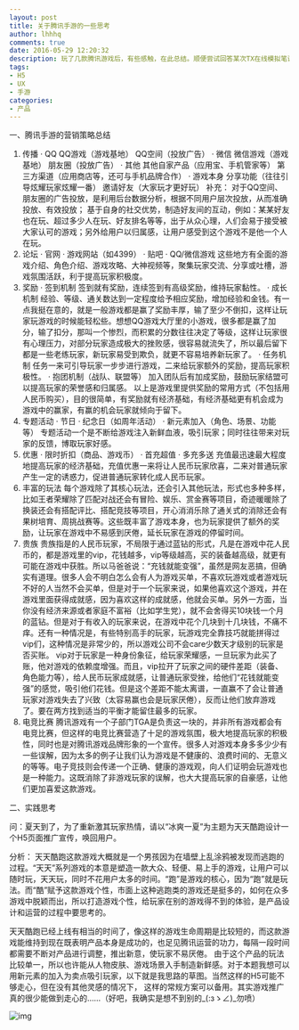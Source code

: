 ```yaml
---
layout: post
title: 关于腾讯手游的一些思考
author: lhhhq
comments: true
date: 2016-05-29 12:20:32
description: 玩了几款腾讯游戏后，有些感触，在此总结。顺便尝试回答某次TX在线模拟笔试题目（深觉自己弱鸡爆了，大神勿喷）。
tags:
- H5
- UX
- 手游
categories:
- 产品
---
```


一、腾讯手游的营销策略总结

1. 传播
   · QQ
    QQ游戏（游戏基地）
    QQ空间（投放广告）
   · 微信
    微信游戏（游戏基地）
    朋友圈（投放广告）
   · 其他
    其他自家产品（应用宝、手机管家等）
    第三方渠道（应用商店等，还可与手机品牌合作）
   · 游戏本身
    分享功能（往往引导炫耀玩家炫耀一番）
    邀请好友（大家玩才更好玩）
   补充：
   对于QQ空间、朋友圈的广告投放，是利用后台数据分析，根据不同用户层次投放，从而准确投放、有效投放；
   基于自身的社交优势，制造好友间的互动，例如：某某好友也在玩、超过多少人在玩、好友排名等等，出于从众心理，人们会易于接受被大家认可的游戏；另外给用户以归属感，让用户感受到这个游戏不是他一个人在玩。
2. 论坛
   · 官网
   · 游戏网站（如4399）
   · 贴吧
   · QQ/微信游戏
   这些地方有全面的游戏介绍、角色介绍、游戏攻略、大神视频等，聚集玩家交流、分享或吐槽，游戏氛围活跃，利于提高玩家积极度。
3. 奖励
   · 签到机制
    签到就有奖励，连续签到有高级奖励，维持玩家黏性。
   · 成长机制
    经验、等级、通关数达到一定程度给予相应奖励，增加经验和金钱。有一点我挺在意的，就是一般游戏都是赢了奖励丰厚，输了至少不倒扣，这样让玩家玩游戏的时候能轻松些。想想QQ游戏大厅里的小游戏，很多都是赢了加分，输了扣分，那叫一个惨烈，而积累的分数往往决定了等级，这样让玩家很有心理压力，对部分玩家造成极大的挫败感，很容易就流失了，所以最后留下都是一些老练玩家，新玩家易受到欺负，就更不容易培养新玩家了。
   · 任务机制
    任务一来可引导玩家一步步进行游戏，二来给玩家额外的奖励，提高玩家积极性。
   · 抱团机制（战队、联盟等）
    加入团队后有加成奖励，鼓励玩家结盟可以提高玩家的荣誉感和归属感。
   以上是游戏里提供奖励的常用方式（不包括用人民币购买），目的很简单，有奖励就有经济基础，有经济基础更有机会成为游戏中的赢家，有赢的机会玩家就倾向于留下。
4. 专题活动
   · 节日
   · 纪念日（如周年活动）
   · 新元素加入（角色、场景、功能等）
   专题活动一个是不断给游戏注入新鲜血液，吸引玩家；同时往往带来对玩家的反馈，博取玩家好感。
5. 优惠
   · 限时折扣（商品、游戏币）
   · 首充超值
   · 多充多送
   充值最迅速最大程度地提高玩家的经济基础，充值优惠一来将让人民币玩家欣喜，二来对普通玩家产生一定的诱惑力，促进普通玩家转化成人民币玩家。
6. 丰富的玩法
   每个游戏除了其核心玩法，还会引入其他玩法，形式也多种多样，比如王者荣耀除了匹配对战还会有冒险、娱乐、赏金赛等项目，奇迹暖暖除了换装还会有搭配评比、搭配竞技等项目，开心消消乐除了通关式的消除还会有果树培育、周挑战赛等。这些既丰富了游戏本身，也为玩家提供了额外的奖励，让玩家在游戏中不易感到厌倦，延长玩家在游戏的停留时间。
7. 贵族
   贵族指是的人民币玩家，不局限于通过蓝钻的形式，凡是在游戏中花人民币的，都是游戏里的vip，花钱越多，vip等级越高，买的装备越高级，就更有可能在游戏中获胜。所以马爸爸说：“充钱就能变强”，虽然是网友恶搞，但确实有道理。很多人会不明白怎么会有人为游戏买单，不喜欢玩游戏或者游戏玩不好的人当然不会买单，但是对于一个玩家来说，如果他喜欢这个游戏，并在游戏里面获得成就感，因为喜欢这样的成就感，他就会买单。另外一方面，当你没有经济来源或者家庭不富裕（比如学生党），就不会舍得买10块钱一个月的蓝钻。但是对于有收入的玩家来说，在游戏中花个几块到十几块钱，不痛不痒。还有一种情况是，有些特别高手的玩家，玩游戏完全靠技巧就能拼得过vip们，这种情况是非常少的，所以游戏公司不会care少数天才级别的玩家是否买账。
   vip对于玩家是一种身份象征，给玩家荣耀感，一旦玩家为此买了账，他对游戏的依赖度增强。而且，vip拉开了玩家之间的硬件差距（装备、角色能力等），给人民币玩家成就感，让普通玩家受挫，给他们“花钱就能变强”的感觉，吸引他们花钱。但是这个差距不能太离谱，一直赢不了会让普通玩家对游戏失去了兴致（太容易赢也会是玩家厌倦），反而让他们放弃游戏了。要在两方找到适当的平衡才能留住最多的玩家。
8. 电竞比赛
   腾讯游戏有一个子部门TGA是负责这一块的，并非所有游戏都会有电竞比赛，但这样的电竞比赛营造了十足的游戏氛围，极大地提高玩家的积极性，同时也是对腾讯游戏品牌形象的一个宣传。很多人对游戏本身多多少少有一些误解，因为太多的例子让我们认为游戏是不健康的、浪费时间的、无意义的等等。电子竞技则会传递一个正确、健康的游戏观，向人们证明会玩游戏也是一种能力。这既消除了非游戏玩家的误解，也大大提高玩家的自豪感，让他们更加喜爱这款游戏。

二、实践思考

问：夏天到了，为了重新激其玩家热情，请以“冰爽一夏”为主题为天天酷跑设计一个H5页面推广宣传，唤回用户。

分析：
天天酷跑这款游戏大概就是一个男孩因为在墙壁上乱涂鸦被发现而逃跑的过程。“天天”系列游戏的本意是塑造一款大众、轻便、易上手的游戏，让用户可以随时玩，天天玩，同时不花用户太多的时间。“跑”是游戏的核心，因为“跑”就是玩法。而“酷”赋予这款游戏个性，市面上这种逃跑类的游戏还是挺多的，如何在众多游戏中脱颖而出，所以打造游戏个性，给玩家在别的游戏得不到的体验，是产品设计和运营的过程中要思考的。

天天酷跑已经上线有相当的时间了，像这样的游戏生命周期是比较短的，而这款游戏能维持到现在既表明产品本身是成功的，也足见腾讯运营的功力，每隔一段时间都需要不断对产品进行调整，推出新意，使玩家不易厌倦。
由于这个产品的玩法比较单一，所以也许能从人物皮肤、游戏场景入手制造新鲜感。对于本题我想可以用新元素的加入为卖点吸引玩家，以下就是我思路的草图。当然这样的H5可能不够走心，但在没有其他灵感的情况下， 这样的常规方案可以备用。其实游戏推广真的很少能做到走心的……（好吧，我确实是想不到别的_(:зゝ∠)_勿喷）

![img](http://ce.sysu.edu.cn/hope/UploadFiles/image/jpg/201605/20160529122559318.jpg)